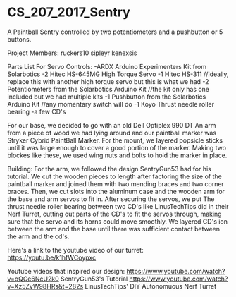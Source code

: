 # CS_207_2017_Sentry
A Paintball Sentry controlled by two potentiometers and a pushbutton or 5 buttons.

Project Members:
ruckers10
sipleyr
kenexsis

Parts List For Servo Controls:
-ARDX Arduino Experimenters Kit from Solarbotics
-2 Hitec HS-645MG High Torque Servo
-1 Hitec HS-311 //Ideally, replace this with another high torque servo but this is what we had
-2 Potentiometers from the Solarbotics Arduino Kit  //the kit only has one included but we had multiple kits
-1 Pushbutton from the Solarbotics Arduino Kit  //any momentary switch will do
-1 Koyo Thrust needle roller bearing
-a few CD's

For our base, we decided to go with an old Dell Optiplex 990 DT
An arm from a piece of wood we had lying around
and our paintball marker was Stryker Cybrid PaintBall Marker.
For the mount, we layered popsicle sticks until it was large enough
to cover a good portion of the marker.
Making two blockes like these, we used wing nuts
and bolts to hold the marker in place.

Building:
For the arm, we followed the design SentryGun53 had for his tutorial.
We cut the wooden pieces to length after factoring the size of the paintball marker 
and joined them with two mending braces and two corner braces.
Then, we cut slots into the aluminum case and the wooden arm 
for the base and arm servos to fit in. 
After securing the servos, we put The thrust needle roller bearing between two CD's
like LinusTechTips did in their Nerf Turret, cutting out parts of the CD's to fit
the servos through, making sure that the servo and its horns could move smoothly.
We layered CD's ion between the arm and the base until there was sufficient
contact between the arm and the cd's.

Here's a link to the youtube video of our turret:
https://youtu.be/k1hfWCoypxc

Youtube videos that inspired our design:
https://www.youtube.com/watch?v=oQGe6NcU2k0   SentryGun53's Tutorial
https://www.youtube.com/watch?v=Xz5ZvW98HRs&t=282s    LinusTechTips' DIY Autonomuous Nerf Turret
